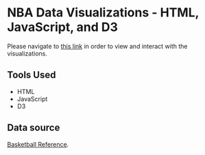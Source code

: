# NBA Data Visualizations - HTML, JavaScript, and D3

Please navigate to [this link](https://jacquelinekclee.github.io/nba-data-viz-d3.github.io/) in order to view and interact with the visualizations.

## Tools Used

* HTML
* JavaScript
* D3

## Data source
[Basketball Reference](https://www.basketball-reference.com).
